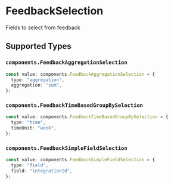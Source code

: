 # FeedbackSelection

Fields to select from feedback


## Supported Types

### `components.FeedbackAggregationSelection`

```typescript
const value: components.FeedbackAggregationSelection = {
  type: "aggregation",
  aggregation: "sum",
};
```

### `components.FeedbackTimeBasedGroupBySelection`

```typescript
const value: components.FeedbackTimeBasedGroupBySelection = {
  type: "time",
  timeUnit: "week",
};
```

### `components.FeedbackSimpleFieldSelection`

```typescript
const value: components.FeedbackSimpleFieldSelection = {
  type: "field",
  field: "integrationId",
};
```

